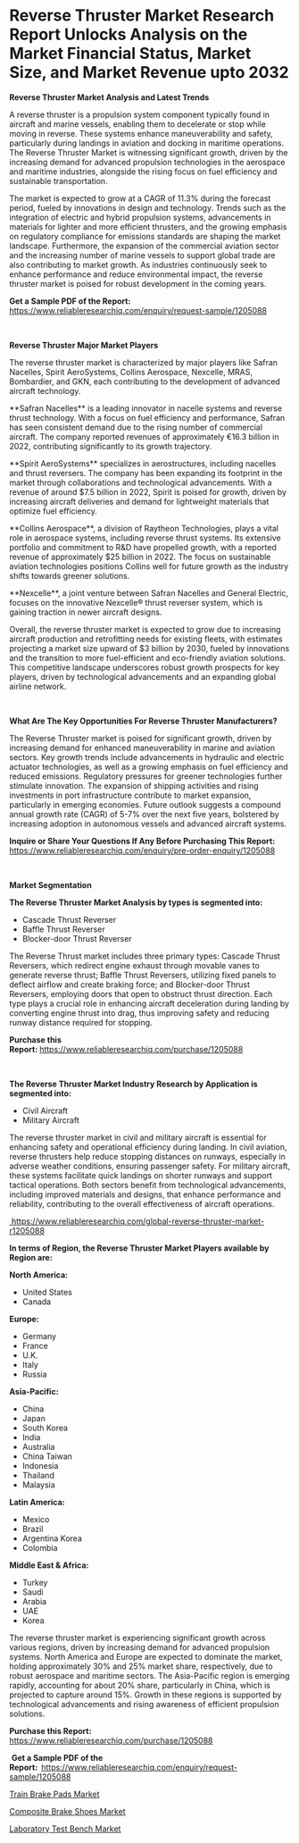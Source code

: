 <p><h1>Reverse Thruster Market Research Report Unlocks Analysis on the Market Financial Status, Market Size, and Market Revenue upto 2032</h1></p><p><strong>Reverse Thruster Market Analysis and Latest Trends</strong></p>
<p><p>A reverse thruster is a propulsion system component typically found in aircraft and marine vessels, enabling them to decelerate or stop while moving in reverse. These systems enhance maneuverability and safety, particularly during landings in aviation and docking in maritime operations. The Reverse Thruster Market is witnessing significant growth, driven by the increasing demand for advanced propulsion technologies in the aerospace and maritime industries, alongside the rising focus on fuel efficiency and sustainable transportation.</p><p>The market is expected to grow at a CAGR of 11.3% during the forecast period, fueled by innovations in design and technology. Trends such as the integration of electric and hybrid propulsion systems, advancements in materials for lighter and more efficient thrusters, and the growing emphasis on regulatory compliance for emissions standards are shaping the market landscape. Furthermore, the expansion of the commercial aviation sector and the increasing number of marine vessels to support global trade are also contributing to market growth. As industries continuously seek to enhance performance and reduce environmental impact, the reverse thruster market is poised for robust development in the coming years.</p></p>
<p><strong>Get a Sample PDF of the Report:&nbsp;</strong> <a href="https://www.reliableresearchiq.com/enquiry/request-sample/1205088?utm_campaign=121&utm_medium=2&utm_source=Github&utm_content=ia&utm_term=19022025&utm_id=reverse-thruster">https://www.reliableresearchiq.com/enquiry/request-sample/1205088</a></p>
<p>&nbsp;</p>
<p><strong>Reverse Thruster Major Market Players</strong></p>
<p><p>The reverse thruster market is characterized by major players like Safran Nacelles, Spirit AeroSystems, Collins Aerospace, Nexcelle, MRAS, Bombardier, and GKN, each contributing to the development of advanced aircraft technology. </p><p>**Safran Nacelles** is a leading innovator in nacelle systems and reverse thrust technology. With a focus on fuel efficiency and performance, Safran has seen consistent demand due to the rising number of commercial aircraft. The company reported revenues of approximately €16.3 billion in 2022, contributing significantly to its growth trajectory.</p><p>**Spirit AeroSystems** specializes in aerostructures, including nacelles and thrust reversers. The company has been expanding its footprint in the market through collaborations and technological advancements. With a revenue of around $7.5 billion in 2022, Spirit is poised for growth, driven by increasing aircraft deliveries and demand for lightweight materials that optimize fuel efficiency.</p><p>**Collins Aerospace**, a division of Raytheon Technologies, plays a vital role in aerospace systems, including reverse thrust systems. Its extensive portfolio and commitment to R&D have propelled growth, with a reported revenue of approximately $25 billion in 2022. The focus on sustainable aviation technologies positions Collins well for future growth as the industry shifts towards greener solutions.</p><p>**Nexcelle**, a joint venture between Safran Nacelles and General Electric, focuses on the innovative Nexcelle® thrust reverser system, which is gaining traction in newer aircraft designs. </p><p>Overall, the reverse thruster market is expected to grow due to increasing aircraft production and retrofitting needs for existing fleets, with estimates projecting a market size upward of $3 billion by 2030, fueled by innovations and the transition to more fuel-efficient and eco-friendly aviation solutions. This competitive landscape underscores robust growth prospects for key players, driven by technological advancements and an expanding global airline network.</p></p>
<p>&nbsp;</p>
<p><strong>What Are The Key Opportunities For Reverse Thruster Manufacturers?</strong></p>
<p><p>The Reverse Thruster market is poised for significant growth, driven by increasing demand for enhanced maneuverability in marine and aviation sectors. Key growth trends include advancements in hydraulic and electric actuator technologies, as well as a growing emphasis on fuel efficiency and reduced emissions. Regulatory pressures for greener technologies further stimulate innovation. The expansion of shipping activities and rising investments in port infrastructure contribute to market expansion, particularly in emerging economies. Future outlook suggests a compound annual growth rate (CAGR) of 5-7% over the next five years, bolstered by increasing adoption in autonomous vessels and advanced aircraft systems.</p></p>
<p><strong>Inquire or Share Your Questions If Any Before Purchasing This Report:</strong> <a href="https://www.reliableresearchiq.com/enquiry/pre-order-enquiry/1205088?utm_campaign=121&utm_medium=2&utm_source=Github&utm_content=ia&utm_term=19022025&utm_id=reverse-thruster">https://www.reliableresearchiq.com/enquiry/pre-order-enquiry/1205088</a></p>
<p>&nbsp;</p>
<p><strong>Market Segmentation</strong></p>
<p><strong>The Reverse Thruster Market Analysis by types is segmented into:</strong></p>
<p><ul><li>Cascade Thrust Reverser</li><li>Baffle Thrust Reverser</li><li>Blocker-door Thrust Reverser</li></ul></p>
<p><p>The Reverse Thrust market includes three primary types: Cascade Thrust Reversers, which redirect engine exhaust through movable vanes to generate reverse thrust; Baffle Thrust Reversers, utilizing fixed panels to deflect airflow and create braking force; and Blocker-door Thrust Reversers, employing doors that open to obstruct thrust direction. Each type plays a crucial role in enhancing aircraft deceleration during landing by converting engine thrust into drag, thus improving safety and reducing runway distance required for stopping.</p></p>
<p><strong>Purchase this Report:&nbsp;</strong><a href="https://www.reliableresearchiq.com/purchase/1205088?utm_campaign=121&utm_medium=2&utm_source=Github&utm_content=ia&utm_term=19022025&utm_id=reverse-thruster">https://www.reliableresearchiq.com/purchase/1205088</a></p>
<p>&nbsp;</p>
<p><strong>The Reverse Thruster Market Industry Research by Application is segmented into:</strong></p>
<p><ul><li>Civil Aircraft</li><li>Military Aircraft</li></ul></p>
<p><p>The reverse thruster market in civil and military aircraft is essential for enhancing safety and operational efficiency during landing. In civil aviation, reverse thrusters help reduce stopping distances on runways, especially in adverse weather conditions, ensuring passenger safety. For military aircraft, these systems facilitate quick landings on shorter runways and support tactical operations. Both sectors benefit from technological advancements, including improved materials and designs, that enhance performance and reliability, contributing to the overall effectiveness of aircraft operations.</p></p>
<p><a href="https://www.reliableresearchiq.com/global-reverse-thruster-market-r1205088?utm_campaign=121&utm_medium=2&utm_source=Github&utm_content=ia&utm_term=19022025&utm_id=reverse-thruster">&nbsp;https://www.reliableresearchiq.com/global-reverse-thruster-market-r1205088</a></p>
<p><strong>In terms of Region, the Reverse Thruster Market Players available by Region are:</strong></p>
<p>
    <p> <strong> North America: </strong>
        <ul>
            <li>United States</li>
            <li>Canada</li>
        </ul>
        </p> 
    <p> <strong> Europe: </strong>
        <ul>
            <li>Germany</li>
            <li>France</li>
            <li>U.K.</li>
            <li>Italy</li>
            <li>Russia</li>
        </ul>
        </p> 
    <p> <strong> Asia-Pacific: </strong>
        <ul>
            <li>China</li>
            <li>Japan</li>
            <li>South Korea</li>
            <li>India</li>
            <li>Australia</li>
            <li>China Taiwan</li>
            <li>Indonesia</li>
            <li>Thailand</li>
            <li>Malaysia</li>
        </ul>
        </p> 
    <p> <strong> Latin America: </strong>
        <ul>
            <li>Mexico</li>
            <li>Brazil</li>
            <li>Argentina Korea</li>
            <li>Colombia</li>
        </ul>
        </p> 
    <p> <strong> Middle East & Africa: </strong>
        <ul>
            <li>Turkey</li>
            <li>Saudi</li>
            <li>Arabia</li>
            <li>UAE</li>
            <li>Korea</li>
        </ul>
    </p>
    </p>
<p><p>The reverse thruster market is experiencing significant growth across various regions, driven by increasing demand for advanced propulsion systems. North America and Europe are expected to dominate the market, holding approximately 30% and 25% market share, respectively, due to robust aerospace and maritime sectors. The Asia-Pacific region is emerging rapidly, accounting for about 20% share, particularly in China, which is projected to capture around 15%. Growth in these regions is supported by technological advancements and rising awareness of efficient propulsion solutions.</p></p>
<p><strong>Purchase this Report: </strong><a href="https://www.reliableresearchiq.com/purchase/1205088?utm_campaign=121&utm_medium=2&utm_source=Github&utm_content=ia&utm_term=19022025&utm_id=reverse-thruster">https://www.reliableresearchiq.com/purchase/1205088</a></p>
<p>&nbsp;<strong>Get a Sample PDF of the Report:&nbsp;&nbsp;</strong><a href="https://www.reliableresearchiq.com/enquiry/request-sample/1205088?utm_campaign=121&utm_medium=2&utm_source=Github&utm_content=ia&utm_term=19022025&utm_id=reverse-thruster">https://www.reliableresearchiq.com/enquiry/request-sample/1205088</a></p>
<p><strong></strong></p>
<p><p><a href="https://github.com/mudgeadamsvx/Market-Research-Report-List-1/blob/main/train-brake-pads-market.md?utm_campaign=121&utm_medium=2&utm_source=Github&utm_content=ia&utm_term=19022025&utm_id=reverse-thruster">Train Brake Pads Market</a></p><p><a href="https://github.com/kukolkasimo5/Market-Research-Report-List-1/blob/main/composite-brake-shoes-market.md?utm_campaign=121&utm_medium=2&utm_source=Github&utm_content=ia&utm_term=19022025&utm_id=reverse-thruster">Composite Brake Shoes Market</a></p><p><a href="https://github.com/shafriusizi/Market-Research-Report-List-1/blob/main/laboratory-test-bench-market.md?utm_campaign=121&utm_medium=2&utm_source=Github&utm_content=ia&utm_term=19022025&utm_id=reverse-thruster">Laboratory Test Bench Market</a></p></p>